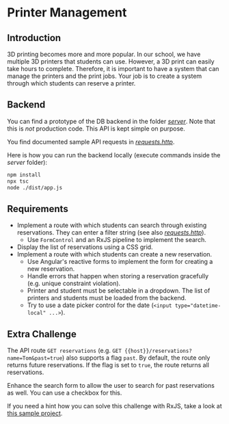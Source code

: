 # Printer Management

## Introduction

3D printing becomes more and more popular. In our school, we have multiple 3D printers that students can use. However, a 3D print can easily take hours to complete. Therefore, it is important to have a system that can manage the printers and the print jobs. Your job is to create a system through which students can reserve a printer.

## Backend

You can find a prototype of the DB backend in the folder [_server_](./server). Note that this is _not_ production code. This API is kept simple on purpose.

You find documented sample API requests in [_requests.http_](./server/requests.http).

Here is how you can run the backend locally (execute commands inside the _server_ folder):

```bash
npm install
npx tsc
node ./dist/app.js
```

## Requirements

* Implement a route with which students can search through existing reservations. They can enter a filter string (see also [_requests.http_](./server/requests.http)).
  * Use `FormControl` and an RxJS pipeline to implement the search.
* Display the list of reservations using a CSS grid.
* Implement a route with which students can create a new reservation.
  * Use Angular's reactive forms to implement the form for creating a new reservation.
  * Handle errors that happen when storing a reservation gracefully (e.g. unique constraint violation).
  * Printer and student must be selectable in a dropdown. The list of printers and students must be loaded from the backend.
  * Try to use a date picker control for the date (`<input type="datetime-local" ...>`).

## Extra Challenge

The API route `GET reservations` (e.g. `GET {{host}}/reservations?name=Tom&past=true`) also supports a flag `past`. By default, the route only returns future reservations. If the flag is set to `true`, the route returns all reservations.

Enhance the search form to allow the user to search for past reservations as well. You can use a checkbox for this.

If you need a hint how you can solve this challenge with RxJS,
take a look at [this sample project](https://stackblitz.com/edit/stackblitz-starters-eabrpx?file=src%2Fmain.ts).
